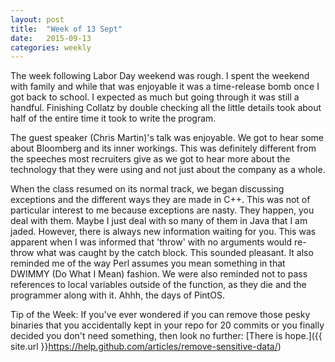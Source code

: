 ```yaml
---
layout: post
title:  "Week of 13 Sept"
date:   2015-09-13
categories: weekly
---
```

The week following Labor Day weekend was rough. I spent the weekend with family and while that was enjoyable it was a time-release bomb once I got back to school. I expected as much but going through it was still a handful. Finishing Collatz by double checking all the little details took about half of the entire time it took to write the program.

The guest speaker (Chris Martin)'s talk was enjoyable. We got to hear some about Bloomberg and its inner workings. This was definitely different from the speeches most recruiters give as we got to hear more about the technology that they were using and not just about the company as a whole.

When the class resumed on its normal track, we began discussing exceptions and the different ways they are made in C++. This was not of particular interest to me because exceptions are nasty. They happen, you deal with them. Maybe I just deal with so many of them in Java that I am jaded. However, there is always new information waiting for you. This was apparent when I was informed that 'throw' with no arguments would re-throw what was caught by the catch block. This sounded pleasant. It also reminded me of the way Perl assumes you mean something in that DWIMMY (Do What I Mean) fashion. We were also reminded not to pass references to local variables outside of the function, as they die and the programmer along with it. Ahhh, the days of PintOS.

Tip of the Week: If you've ever wondered if you can remove those pesky binaries that you accidentally kept in your repo for 20 commits or you finally decided you don't need something, then look no further: [There is hope.]({{ site.url }}https://help.github.com/articles/remove-sensitive-data/)